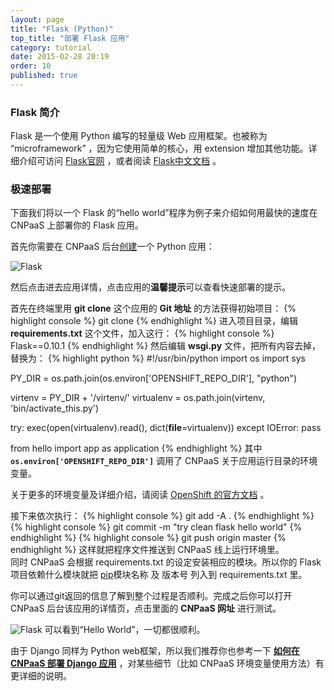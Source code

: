 ```yaml
---
layout: page
title: "Flask (Python)"
top_title: "部署 Flask 应用"
category: tutorial
date: 2015-02-28 20:19
order: 10
published: true
---
```

### Flask 简介
Flask 是一个使用 Python 编写的轻量级 Web 应用框架。也被称为 “microframework” ，因为它使用简单的核心，用 extension 增加其他功能。详细介绍可访问 [Flask官网] ，或者阅读 [Flask中文文档](http://dormousehole.readthedocs.org/en/latest/) 。

### 极速部署
下面我们将以一个 Flask 的“hello world”程序为例子来介绍如何用最快的速度在 CNPaaS 上部署你的 Flask 应用。

首先你需要在 CNPaaS 后台[创建]一个 Python 应用：

<img class="embeddable" src="{{site.url}}/images/flask/flask1.jpg" alt="Flask" title="Flask" />

然后点击进去应用详情，点击应用的**温馨提示**可以查看快速部署的提示。

首先在终端里用 **git clone** 这个应用的 **Git 地址** 的方法获得初始项目：
{% highlight console %} 
git clone <git-url>
{% endhighlight %}
进入项目目录，编辑 **requirements.txt** 这个文件，加入这行：
{% highlight console %} 
Flask==0.10.1
{% endhighlight %}
然后编辑 **wsgi.py** 文件，把所有内容去掉，替换为：
{% highlight python %} 
#!/usr/bin/python
import os
import sys

PY_DIR = os.path.join(os.environ['OPENSHIFT_REPO_DIR'], "python")

virtenv = PY_DIR + '/virtenv/'
virtualenv = os.path.join(virtenv, 'bin/activate_this.py')

try:
    exec(open(virtualenv).read(), dict(__file__=virtualenv))
except IOError:
    pass

from hello import app as application
{% endhighlight %}
其中 **`os.environ['OPENSHIFT_REPO_DIR']`** 调用了 CNPaaS 关于应用运行目录的环境变量。

关于更多的环境变量及详细介绍，请阅读 [OpenShift 的官方文档](https://developers.openshift.com/en/managing-environment-variables.html) 。  

接下来依次执行：
{% highlight console %} 
git add -A .
{% endhighlight %}
{% highlight console %} 
git commit -m "try clean flask hello world"
{% endhighlight %}
{% highlight console %} 
git push origin master
{% endhighlight %}
这样就把程序文件推送到 CNPaaS 线上运行环境里。  
同时 CNPaaS 会根据 requirements.txt 的设定安装相应的模块。所以你的 Flask 项目依赖什么模块就把 [pip]模块名称 及 版本号 列入到 requirements.txt 里。

你可以通过git返回的信息了解到整个过程是否顺利。完成之后你可以打开 CNPaaS 后台该应用的详情页，点击里面的 **CNPaaS 网址** 进行测试。

<img class="embeddable" src="{{site.url}}/images/flask/flask2.jpg" alt="Flask" title="Flask" />
可以看到“Hello World”，一切都很顺利。

由于 Django 同样为 Python web框架，所以我们推荐你也参考一下 **[如何在 CNPaaS 部署 Django 应用]** ，对某些细节（比如 CNPaaS 环境变量使用方法）有更详细的说明。

[Flask官网]:http://flask.pocoo.org/static/logo/flask.png
[如何在 CNPaaS 部署 Django 应用]:/tutorial/django.html
[pip]:https://pypi.python.org/pypi/pip
[创建]:http://dashboard.cnpaas.io/a 